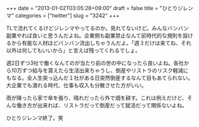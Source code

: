 +++
date = "2013-01-02T03:05:28+09:00"
draft = false
title = "ひとりジレンマ"
categories = ["twitter"]
slug = "3242"
+++

TLで流れてくるけどジレンマやってるのか。見れてないけど。みんなバンバン副業やれば良いと思うんだよね。企業側も副業禁止なんて前時代的な規則を設けるから有能な人材ほどバンバン流出しちゃうんだよ。「週３だけは来てね、それ以外は何してもいいから」と言えば残ってくれるでしょ。

週2日ずつ3社で働くなんてのが当たり前の世の中になったら良いよね。各社から10万ずつ給与を貰えたら生活出来ちゃうし、倒産やリストラのリスク軽減にもなる。全人生突っ込んだ１社がある日突然倒産するなんて目もあてられない。大企業でも潰れる時代、仕事も収入も分散させた方がいい。

雨が降ったら家で傘を張り、晴れだったら外で畑を耕す。これは例えだけど、そんな働き方が出来れば、リストラだって倒産だって就活だって関係ないよね。

ひとりジレンマ終了。笑
